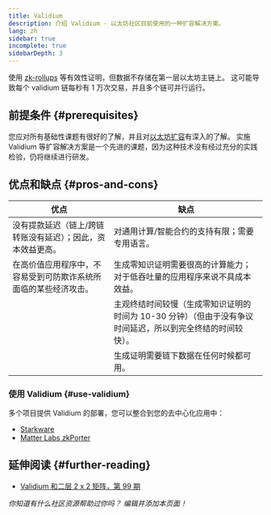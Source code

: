 ```yaml
---
title: Validium
description: 介绍 Validium - 以太坊社区目前使用的一种扩容解决方案。
lang: zh
sidebar: true
incomplete: true
sidebarDepth: 3
---
```


使用 [zk-rollups](/developers/docs/scaling/zk-rollups/) 等有效性证明，但数据不存储在第一层以太坊主链上。 这可能导致每个 validium 链每秒有 1 万次交易，并且多个链可并行运行。

## 前提条件 {#prerequisites}

您应对所有基础性课题有很好的了解，并且对[以太坊扩容](/developers/docs/scaling/)有深入的了解。 实施 Validium 等扩容解决方案是一个先进的课题，因为这种技术没有经过充分的实践检验，仍将继续进行研发。

## 优点和缺点 {#pros-and-cons}

| 优点                                                             | 缺点                                                                                                      |
| ---------------------------------------------------------------- | --------------------------------------------------------------------------------------------------------- |
| 没有提款延迟（链上/跨链转账没有延迟）；因此，资本效益更高。      | 对通用计算/智能合约的支持有限；需要专用语言。                                                             |
| 在高价值应用程序中，不容易受到可防欺诈系统所面临的某些经济攻击。 | 生成零知识证明需要很高的计算能力；对于低吞吐量的应用程序来说不具成本效益。                                  |
|                                                                  | 主观终结时间较慢（生成零知识证明的时间为 10-30 分钟）（但由于没有争议时间延迟，所以到完全终结的时间较快）。 |
|                                                                  | 生成证明需要链下数据在任何时候都可用。                                                                    |

### 使用 Validium {#use-validium}

多个项目提供 Validium 的部署，您可以整合到您的去中心化应用中：

- [Starkware](https://starkware.co/)
- [Matter Labs zkPorter](https://matter-labs.io/)

## 延伸阅读 {#further-reading}

- [Validium 和二层 2 x 2 矩阵，第 99 期](https://www.buildblockchain.tech/newsletter/issues/no-99-validium-and-the-layer-2-two-by-two)

_你知道有什么社区资源帮助过你吗？ 编辑并添加本页面！_
